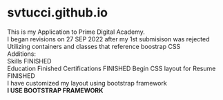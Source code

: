 # svtucci.github.io
This is my Application to Prime Digital Academy.     
I began revisions on 27 SEP 2022 after my 1st submisison was rejected    
Utilizing containers and classes that reference boostrap CSS   
Additions:    
Skills FINISHED    
Education Finished
Certifications FINISHED
Begin CSS layout for Resume FINISHED  
I have customized my layout using bootstrap framework    
**I USE BOOTSTRAP FRAMEWORK**